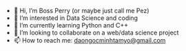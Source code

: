 - 👋 Hi, I’m Boss Perry (or maybe just call me Pez)
- 👀 I’m interested in Data Science and coding
- 🌱 I’m currently learning Python and C++
- 💞️ I’m looking to collaborate on a web/data science project
- 📫 How to reach me: daongocminhtamyo@gmail.com

<!---
bossperry08/bossperry08 is a ✨ special ✨ repository because its `README.md` (this file) appears on your GitHub profile.
You can click the Preview link to take a look at your changes.
--->
